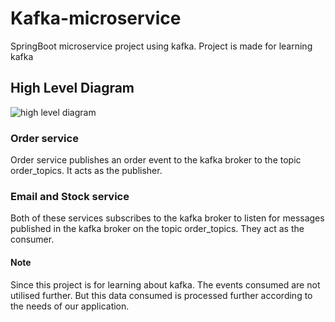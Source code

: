 # Kafka-microservice
SpringBoot microservice project using kafka. Project is made for learning kafka

## High Level Diagram
![high level diagram](https://github.com/Abhinav2011/Kafka-microservice/assets/62784600/0e8b904e-0074-4528-812b-7a2272d392ef)

### Order service
Order service publishes an order event to the kafka broker to the topic order_topics. It acts as the publisher.

### Email and Stock service
Both of these services subscribes to the kafka broker to listen for messages published in the kafka broker on the topic order_topics. They act as the consumer. 

#### Note
Since this project is for learning about kafka. The events consumed are not utilised further. But this data consumed is processed further according to the needs of our application. 
